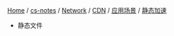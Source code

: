 [Home](https://mengxianbin.github.io) /
[cs-notes](https://mengxianbin.github.io/cs-notes/site) /
[Network](https://mengxianbin.github.io/cs-notes/site/Network) /
[CDN](https://mengxianbin.github.io/cs-notes/site/Network/CDN) /
[应用场景](https://mengxianbin.github.io/cs-notes/site/Network/CDN/%E5%BA%94%E7%94%A8%E5%9C%BA%E6%99%AF) /
[静态加速](https://mengxianbin.github.io/cs-notes/site/Network/CDN/%E5%BA%94%E7%94%A8%E5%9C%BA%E6%99%AF/%E9%9D%99%E6%80%81%E5%8A%A0%E9%80%9F)

* 静态文件